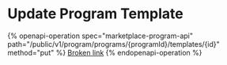 # Update Program Template

{% openapi-operation spec="marketplace-program-api" path="/public/v1/program/programs/{programId}/templates/{id}" method="put" %}
[Broken link](broken-reference)
{% endopenapi-operation %}
